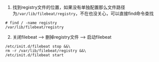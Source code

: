 1. 找到registry文件的位置，如果没有单独配置那么文件路径为`/var/lib/filebeat/registry`，不在也没关心，可以直接find命令查找
```
# find / -name registry
/var/lib/filebeat/registry
```

2. 关闭filebeat --> 删掉registry文件 --> 启动filebeat
```
/etc/init.d/filebeat stop &&\
rm -r /var/lib/filebeat/registry &&\
/etc/init.d/filebeat start
```
